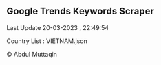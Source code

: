 

## Google Trends Keywords Scraper 
 
Last Update 20-03-2023 , 22:49:54

Country List :
VIETNAM.json



© Abdul Muttaqin 
